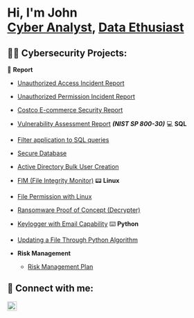 <h1>Hi, I'm John <br/><a href="https://github.com/LloydJI">Cyber Analyst</a>, <a href="https://www.linkedin.com/in/john-olajire/">Data Ethusiast</a></h1>

<h2>👨‍💻 Cybersecurity Projects:</h2>

📜 <b>Report</b>
  - [Unauthorized Access Incident Report](https://docs.google.com/document/d/1W3P5U9ZbJTpxJGSGB920JpgjN78HPDPgXh21U0brKXM/edit?usp=sharing)
  - [Unauthorized Permission Incident Report](https://docs.google.com/document/d/1RQG4dEua97PBuLfis8Juzg6011pd-Vt7n0xudLNTr0I/edit?usp=sharing&resourcekey=0-VO5rqpUAeiDlyS_eai_tug)
  - [Costco E-commerce Security Report](https://docs.google.com/document/d/18ial405RbswtcrTRh9vttXhlZ4A3HlXK2c9XKknNE_s/edit?usp=sharing)
  - [Vulnerability Assessment Report](https://docs.google.com/document/d/1Q3pqjUq-BJkTXmdT7xvfY3OzsV1nh8gdg7c8mIp7UzE/edit?usp=sharing) <b><i>(NIST SP 800-30)</b></i>
💻 <b>SQL</b>
  - [Filter application to SQL queries](https://docs.google.com/document/d/1_RqwYpinMoRLL5QQ_xpvluKSs6auC1ZnA5-h_XiRkY4/edit?usp=sharing)
  - [Secure Database](https://docs.google.com/document/d/1ONd53qg1oJdtEY8BIolNo0gH1p6UuMwUysG0_ld1k6Q/edit?usp=sharing)
  - [Active Directory Bulk User Creation](https://github.com/joshmadakor1/AD_PS)
  - [FIM (File Integrity Monitor)](https://github.com/joshmadakor1/PowerShell-Integrity-FIM)
📟 <b>Linux</b>
  - [File Permission with Linux](https://docs.google.com/document/d/1EmWmvhScgmEUKnBO2GS9tUWAwFCH3GN41OS2eOln-4o/edit?usp=sharing)
  - [Ransomware Proof of Concept (Decrypter)](https://github.com/joshmadakor1/DecrypterPOC)
  - [Keylogger with Email Capability](https://github.com/joshmadakor1/Key-Logger-With-Email)
⌨️ <b>Python</b>
  - [Updating a File Through Python Algorithm](https://docs.google.com/document/d/1iXzTRAZDUTiRlI0G6nQzGD1HvPG8ZzQgT662ej2RB-M/edit?usp=sharing&resourcekey=0-DnkNrN_nPdE8apEuUsdC9w)
 
- <b>Risk Management</b>
  - [Risk Management Plan](https://docs.google.com/document/d/1Z-OhWeucMFnQTj-nIrXO9x-Luf6VuuBlONIujDKMAso/edit?usp=sharing)

<h2> 🤳 Connect with me:</h2>


[<img align="left" alt="John-olajire | LinkedIn" width="22px" src="https://cdn.jsdelivr.net/npm/simple-icons@v3/icons/linkedin.svg" />][linkedin]


[linkedin]: https://linkedin.com/in/john-olajire

<!--
**joshmadakor1/joshmadakor1** is a ✨ _special_ ✨ repository because its `README.md` (this file) appears on your GitHub profile.

Here are some ideas to get you started:

- 🔭 I’m currently working on ...
- 🌱 I’m currently learning ...
- 👯 I’m looking to collaborate on ...
- 🤔 I’m looking for help with ...
- 💬 Ask me about ...
- 📫 How to reach me: ...
- 😄 Pronouns: ...
- ⚡ Fun fact: ...
-->
